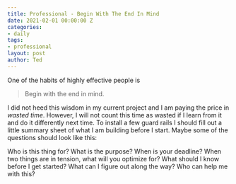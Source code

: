 ```yaml
---
title: Professional - Begin With The End In Mind
date: 2021-02-01 00:00:00 Z
categories:
- daily
tags:
- professional
layout: post
author: Ted
--- 
```


One of the habits of highly effective people is

> Begin with the end in mind.

I did not heed this wisdom in my current project and I am paying the price in _wasted time_. However, I will not count this time as wasted if I learn from it and do it differently next time. To install a few guard rails I should fill out a little summary sheet of what I am building before I start. Maybe some of the questions should look like this:

Who is this thing for?
What is the purpose?
When is your deadline?
When two things are in tension, what will you optimize for?
What should I know before I get started?
What can I figure out along the way?
Who can help me with this?
